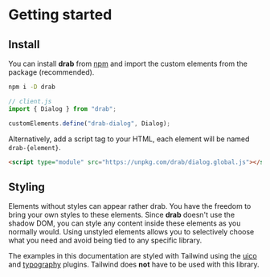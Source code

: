 # Getting started

## Install

You can install **drab** from [npm](https://www.npmjs.com/package/drab) and import the custom elements from the package (recommended).

```bash
npm i -D drab
```

```js
// client.js
import { Dialog } from "drab";

customElements.define("drab-dialog", Dialog);
```

Alternatively, add a script tag to your HTML, each element will be named `drab-{element}`.

```html
<script type="module" src="https://unpkg.com/drab/dialog.global.js"></script>
```

## Styling

Elements without styles can appear rather drab. You have the freedom to bring your own styles to these elements. Since **drab** doesn't use the shadow DOM, you can style any content inside these elements as you normally would. Using unstyled elements allows you to selectively choose what you need and avoid being tied to any specific library.

The examples in this documentation are styled with Tailwind using the [uico](https://uico.robino.dev) and [typography](https://tailwindcss.com/docs/typography-plugin) plugins. Tailwind does **not** have to be used with this library.
